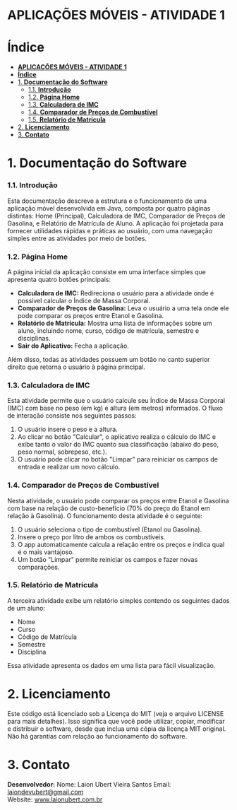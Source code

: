 # **APLICAÇÕES MÓVEIS - ATIVIDADE 1**

# **Índice**

- [**APLICAÇÕES MÓVEIS - ATIVIDADE 1**](#aplicações-móveis---atividade-1)
- [**Índice**](#índice)
- [1. **Documentação do Software**](#1-documentação-do-software)
    - [1.1. **Introdução**](#11-introdução)
    - [1.2. **Página Home**](#12-página-home)
    - [1.3. **Calculadora de IMC**](#13-calculadora-de-imc)
    - [1.4. **Comparador de Preços de Combustível**](#14-comparador-de-preços-de-combustível)
    - [1.5. **Relatório de Matrícula**](#15-relatório-de-matrícula)
- [2. **Licenciamento**](#2-licenciamento)
- [3. **Contato**](#3-contato)



# 1. **Documentação do Software**
### 1.1. **Introdução**
Esta documentação descreve a estrutura e o funcionamento de uma aplicação móvel desenvolvida em Java, composta por quatro páginas distintas: Home (Principal), Calculadora de IMC, Comparador de Preços de Gasolina, e Relatório de Matrícula de Aluno. A aplicação foi projetada para fornecer utilidades rápidas e práticas ao usuário, com uma navegação simples entre as atividades por meio de botões.


### 1.2. **Página Home**
A página inicial da aplicação consiste em uma interface simples que apresenta quatro botões principais:

- **Calculadora de IMC:** Redireciona o usuário para a atividade onde é possível calcular o Índice de Massa Corporal.
- **Comparador de Preços de Gasolina:** Leva o usuário a uma tela onde ele pode comparar os preços entre Etanol e Gasolina.
- **Relatório de Matrícula:** Mostra uma lista de informações sobre um aluno, incluindo nome, curso, código de matrícula, semestre e disciplinas.
- **Sair do Aplicativo:** Fecha a aplicação.

Além disso, todas as atividades possuem um botão no canto superior direito que retorna o usuário à página principal.


### 1.3. **Calculadora de IMC**
Esta atividade permite que o usuário calcule seu Índice de Massa Corporal (IMC) com base no peso (em kg) e altura (em metros) informados. O fluxo de interação consiste nos seguintes passos:

1. O usuário insere o peso e a altura.
2. Ao clicar no botão "Calcular", o aplicativo realiza o cálculo do IMC e exibe tanto o valor do IMC quanto sua classificação (abaixo do peso, peso normal, sobrepeso, etc.).
3. O usuário pode clicar no botão "Limpar" para reiniciar os campos de entrada e realizar um novo cálculo.


### 1.4. **Comparador de Preços de Combustível**
Nesta atividade, o usuário pode comparar os preços entre Etanol e Gasolina com base na relação de custo-benefício (70% do preço do Etanol em relação à Gasolina). O funcionamento desta atividade é o seguinte:

1. O usuário seleciona o tipo de combustível (Etanol ou Gasolina).
2. Insere o preço por litro de ambos os combustíveis.
3. O app automaticamente calcula a relação entre os preços e indica qual é o mais vantajoso.
4. Um botão "Limpar" permite reiniciar os campos e fazer novas comparações.


### 1.5. **Relatório de Matrícula**
A terceira atividade exibe um relatório simples contendo os seguintes dados de um aluno:

- Nome
- Curso
- Código de Matrícula
- Semestre
- Disciplina

Essa atividade apresenta os dados em uma lista para fácil visualização.



# 2. **Licenciamento**
Este código está licenciado sob a Licença do MIT (veja o arquivo LICENSE para mais detalhes). Isso significa que você pode utilizar, copiar, modificar e distribuir o software, desde que inclua uma cópia da licença MIT original. Não há garantias com relação ao funcionamento do software.



# 3. **Contato**
**Desenvolvedor:**
Nome: Laion Ubert Vieira Santos
Email: laiondevubert@gmail.com  
Website: www.laionubert.com.br
